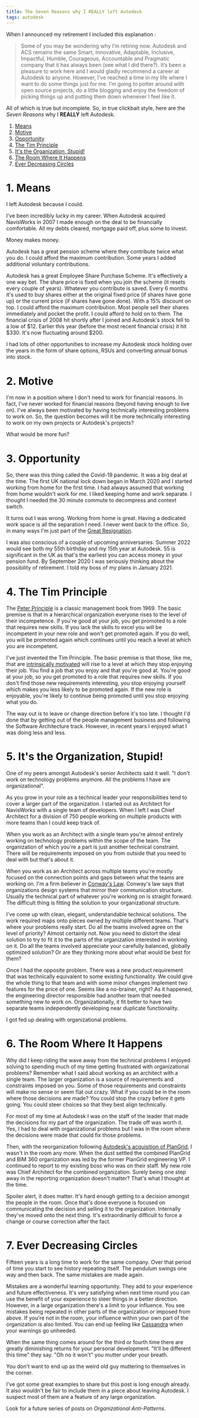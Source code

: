```yaml
---
title: The Seven Reasons why I REALLY left Autodesk
tags: autodesk
---
```


When I announced my retirement I included this explanation :

> Some of you may be wondering why I’m retiring now. Autodesk and ACS remains the same Smart, Innovative, Adaptable, Inclusive, Impactful, Humble, Courageous, 
> Accountable and Pragmatic company that it has always been (see what I did there?). It’s been a pleasure to work here and I would gladly recommend a career at 
> Autodesk to anyone. However, I’ve reached a time in my life where I want to do some things just for me. I’m going to potter around with open source projects, do a 
> little blogging and enjoy the freedom of picking things up and putting them down whenever I feel like it.

All of which is true but incomplete. So, in true clickbait style, here are the *Seven Reasons* why I **REALLY** left Autodesk.

1. [Means](#1-means)
2. [Motive](#2-motive)
3. [Opportunity](#3-opportunity)
4. [The Tim Principle](#4-the-tim-principle)
5. [It's the Organization, Stupid!](#5-its-the-organization-stupid)
6. [The Room Where It Happens](#6-the-room-where-it-happens)
7. [Ever Decreasing Circles](#7-ever-decreasing-circles)

# 1. Means

I left Autodesk because I could.

I've been incredibly lucky in my career. When Autodesk acquired NavisWorks in 2007 I made enough on the deal to be financially comfortable. All my debts cleared, mortgage paid off, plus some to invest.  

Money makes money. 

Autodesk has a great pension scheme where they contribute twice what you do. I could afford the maximum contribution. Some years I added additional voluntary contributions.

Autodesk has a great Employee Share Purchase Scheme. It's effectively a one way bet. The share price is fixed when you join the scheme (it resets every couple of years). Whatever you contribute is saved. Every 6 months it's used to buy shares either at the original fixed price (if shares have gone up) or the current price (if shares have gone done). With a 15% discount on top. I could afford the maximum contribution. Most people sell their shares immediately and pocket the profit. I could afford to hold on to them. The financial crisis of 2008 hit shortly after I joined and Autodesk's stock fell to a low of $12. Earlier this year (before the most recent financial crisis) it hit $330. It's now fluctuating around $200.

I had lots of other opportunities to increase my Autodesk stock holding over the years in the form of share options, RSUs and converting annual bonus into stock.

# 2. Motive

I'm now in a position where I don't need to work for financial reasons. In fact, I've never worked for financial reasons (beyond having enough to live on). I've always been motivated by having technically interesting problems to work on. So, the question becomes will it be more technically interesting to work on my own projects or Autodesk's projects? 

What would be more fun?

# 3. Opportunity

So, there was this thing called the Covid-19 pandemic. It was a big deal at the time. The first UK national lock down began in March 2020 and I started working from home for the first time. I had always assumed that working from home wouldn't work for me. I liked keeping home and work separate. I thought I needed the 30 minute commute to decompress and context switch. 

It turns out I was wrong. Working from home is great. Having a dedicated work space is all the separation I need. I never went back to the office. So, in many ways I'm just part of the [Great Resignation](https://en.wikipedia.org/wiki/Great_Resignation).

I was also conscious of a couple of upcoming anniversaries. Summer 2022 would see both my 55th birthday and my 15th year at Autodesk. 55 is significant in the UK as that's the earliest you can access money in your pension fund. By September 2020 I was seriously thinking about the possibility of retirement. I told my boss of my plans in January 2021. 

# 4. The Tim Principle

The [Peter Principle](https://en.wikipedia.org/wiki/Peter_principle) is a classic management book from 1969. The basic premise is that in a hierarchical organization everyone rises to the level of their incompetence. If you're good at your job, you get promoted to a role that requires new skills. If you lack the skills to excel you will be incompetent in your new role and won't get promoted again. If you do well, you will be promoted again which continues until you reach a level at which you are incompetent. 

I've just invented the Tim Principle. The basic premise is that those, like me, that are [intrinsically motivated](https://en.wikipedia.org/wiki/Motivation) will rise to a level at which they stop enjoying their job. You find a job that you enjoy and that you're good at. You're good at your job, so you get promoted to a role that requires new skills. If you don't find those new requirements interesting, you stop enjoying yourself which makes you less likely to be promoted again. If the new role is enjoyable, you're likely to continue being promoted until you stop enjoying what you do. 

The way out is to leave or change direction before it's too late. I thought I'd done that by getting out of the people management business and following the Software Architecture track. However, in recent years I enjoyed what I was doing less and less. 

# 5. It's the Organization, Stupid!

One of my peers amongst Autodesk's senior Architects said it well. "I don't work on technology problems anymore. All the problems I have are organizational". 

As you grow in your role as a technical leader your responsibilities tend to cover a larger part of the organization. I started out as Architect for NavisWorks with a single team of developers. When I left I was Chief Architect for a division of 750 people working on multiple products with more teams than I could keep track of. 

When you work as an Architect with a single team you're almost entirely working on technology problems within the scope of the team. The organization of which you're a part is just another technical constraint. There will be requirements imposed on you from outside that you need to deal with but that's about it. 

When you work as an Architect across multiple teams you're mostly focused on the connection points and gaps between what the teams are working on. I'm a firm believer in [Conway's Law](https://en.wikipedia.org/wiki/Conway%27s_law). Conway's law says that organizations design systems that mirror their communication structure. Usually the technical part of whatever you're working on is straight forward. The difficult thing is fitting the solution to your organizational structure.

I've come up with clean, elegant, understandable technical solutions. The work required maps onto pieces owned by multiple different teams. That's where your problems really start. Do all the teams involved agree on the level of priority? Almost certainly not. Now you need to distort the ideal solution to try to fit it to the parts of the organization interested in working on it. Do all the teams involved appreciate your carefully balanced, globally optimized solution? Or are they thinking more about what would be best for them?

Once I had the opposite problem. There was a new product requirement that was technically equivalent to some existing functionality. We could give the whole thing to that team and with some minor changes implement two features for the price of one. Seems like a no-brainer, right? As it happened, the engineering director responsible had another team that needed something new to work on. Organizationally, it fit better to have two separate teams independently developing near duplicate functionality. 

I got fed up dealing with organizational problems.

# 6. The Room Where It Happens

Why did I keep riding the wave away from the technical problems I enjoyed solving to spending much of my time getting frustrated with organizational problems? Remember what I said about working as an architect with a single team. The larger organization is a source of requirements and constraints imposed on you. Some of those requirements and constraints will make no sense or seem flat out crazy. What if you could be in the room where those decisions are made? You could stop the crazy before it gets going. You could steer choices so that they best align technically. 

For most of my time at Autodesk I was on the staff of the leader that made the decisions for my part of the organization. The trade off was worth it. Yes, I had to deal with organizational problems but I was in the room where the decisions were made that could fix those problems. 

Then, with the reorganization following [Autodesk's acquisition of PlanGrid](https://investors.autodesk.com/news-releases/news-release-details/autodesk-completes-plangrid-acquisition), I wasn't in the room any more. When the dust settled the combined PlanGrid and BIM 360 organization was led by the former PlanGrid engineering VP. I continued to report to my existing boss who was on their staff. My new role was Chief Architect for the combined organization. Surely being one step away in the reporting organization doesn't matter? That's what I thought at the time.

Spoiler alert, it does matter. It's hard enough getting to a decision amongst the people in the room. Once that's done everyone is focused on communicating the decision and selling it to the organization. Internally they've moved onto the next thing. It's extraordinarily difficult to force a change or course correction after the fact. 

# 7. Ever Decreasing Circles

Fifteen years is a long time to work for the same company. Over that period of time you start to see history repeating itself. The pendulum swings one way and then back. The same mistakes are made again. 

Mistakes are a wonderful learning opportunity. They add to your experience and future effectiveness. It's very satisfying when next time round you can use the benefit of your experience to steer things in a better direction. However, in a large organization there's a limit to your influence. You see mistakes being repeated in other parts of the organization or imposed from above. If you're not in the room, your influence within your own part of the organization is also limited. You can end up feeling like [Cassandra](https://en.wikipedia.org/wiki/Cassandra) when your warnings go unheeded.

When the same thing comes around for the third or fourth time there are greatly diminishing returns for your personal development. "It'll be different this time" they say. "Oh no it won't" you mutter under your breath. 

You don't want to end up as the weird old guy muttering to themselves in the corner. 

I've got some great examples to share but this post is long enough already. It also wouldn't be fair to include them in a piece about leaving Autodesk. I suspect most of them are a feature of any large organization. 

Look for a future series of posts on *Organizational Anti-Patterns*.
